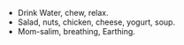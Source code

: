 - Drink Water, chew, relax.
- Salad, nuts, chicken, cheese, yogurt, soup.
- Mom-salim, breathing, Earthing.